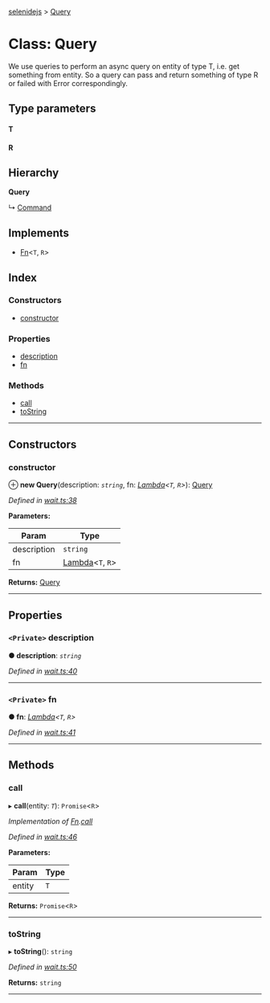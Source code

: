[selenidejs](../README.md) > [Query](../classes/query.md)

# Class: Query

We use queries to perform an async query on entity of type T, i.e. get something from entity. So a query can pass and return something of type R or failed with Error correspondingly.

## Type parameters
#### T 
#### R 
## Hierarchy

**Query**

↳  [Command](command.md)

## Implements

* [Fn](../interfaces/fn.md)<`T`, `R`>

## Index

### Constructors

* [constructor](query.md#constructor)

### Properties

* [description](query.md#description)
* [fn](query.md#fn)

### Methods

* [call](query.md#call)
* [toString](query.md#tostring)

---

## Constructors

<a id="constructor"></a>

###  constructor

⊕ **new Query**(description: *`string`*, fn: *[Lambda](../#lambda)<`T`, `R`>*): [Query](query.md)

*Defined in [wait.ts:38](https://github.com/KnowledgeExpert/selenidejs/blob/master/lib/wait.ts#L38)*

**Parameters:**

| Param | Type |
| ------ | ------ |
| description | `string` |
| fn | [Lambda](../#lambda)<`T`, `R`> |

**Returns:** [Query](query.md)

___

## Properties

<a id="description"></a>

### `<Private>` description

**● description**: *`string`*

*Defined in [wait.ts:40](https://github.com/KnowledgeExpert/selenidejs/blob/master/lib/wait.ts#L40)*

___
<a id="fn"></a>

### `<Private>` fn

**● fn**: *[Lambda](../#lambda)<`T`, `R`>*

*Defined in [wait.ts:41](https://github.com/KnowledgeExpert/selenidejs/blob/master/lib/wait.ts#L41)*

___

## Methods

<a id="call"></a>

###  call

▸ **call**(entity: *`T`*): `Promise`<`R`>

*Implementation of [Fn](../interfaces/fn.md).[call](../interfaces/fn.md#call)*

*Defined in [wait.ts:46](https://github.com/KnowledgeExpert/selenidejs/blob/master/lib/wait.ts#L46)*

**Parameters:**

| Param | Type |
| ------ | ------ |
| entity | `T` |

**Returns:** `Promise`<`R`>

___
<a id="tostring"></a>

###  toString

▸ **toString**(): `string`

*Defined in [wait.ts:50](https://github.com/KnowledgeExpert/selenidejs/blob/master/lib/wait.ts#L50)*

**Returns:** `string`

___

